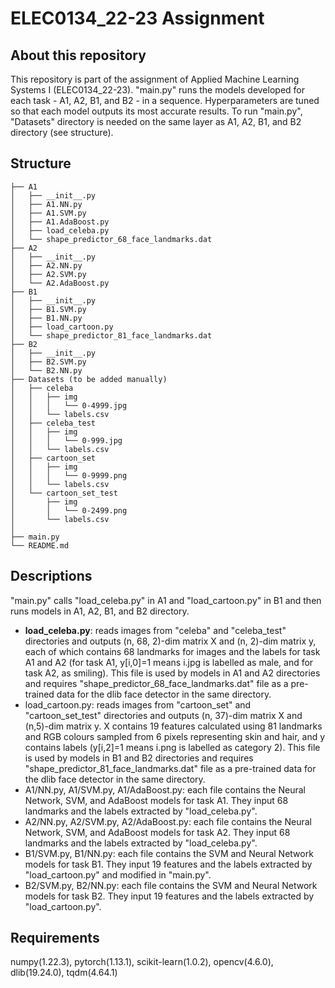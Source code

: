 # ELEC0134_22-23 Assignment


## About this repository
This repository is part of the assignment of Applied Machine Learning Systems I (ELEC0134_22-23). "main.py" runs the models developed for each task - A1, A2, B1, and B2 - in a sequence. Hyperparameters are tuned so that each model outputs its most accurate results. To run "main.py", "Datasets" directory is needed on the same layer as A1, A2, B1, and B2 directory (see structure). 


## Structure
```
├── A1
│   ├── __init__.py
│   ├── A1.NN.py
│   ├── A1.SVM.py
│   ├── A1.AdaBoost.py
│   ├── load_celeba.py
│   └── shape_predictor_68_face_landmarks.dat
├── A2
│   ├── __init__.py
│   ├── A2.NN.py
│   ├── A2.SVM.py
│   └── A2.AdaBoost.py
├── B1
│   ├── __init__.py
│   ├── B1.SVM.py
│   ├── B1.NN.py
│   ├── load_cartoon.py
│   └── shape_predictor_81_face_landmarks.dat
├── B2
│   ├── __init__.py
│   ├── B2.SVM.py
│   └── B2.NN.py
├── Datasets (to be added manually)
│   ├── celeba
│   │   ├── img
│   │   │   └── 0-4999.jpg
│   │   └── labels.csv
│   ├── celeba_test
│   │   ├── img
│   │   │   └── 0-999.jpg
│   │   └── labels.csv
│   ├── cartoon_set
│   │   ├── img
│   │   │   └── 0-9999.png
│   │   └── labels.csv
│   └── cartoon_set_test
│       ├── img
│       │   └── 0-2499.png
│       └── labels.csv
│
├── main.py
└── README.md
```

## Descriptions
"main.py" calls "load_celeba.py" in A1 and "load_cartoon.py" in B1 and then runs models in A1, A2, B1, and B2 directory. 
- <strong>load_celeba.py</strong>: reads images from "celeba" and "celeba_test" directories and outputs (n, 68, 2)-dim matrix X and (n, 2)-dim matrix y, each of which contains 68 landmarks for images and the labels for task A1 and A2 (for task A1, y[i,0]=1 means i.jpg is labelled as male, and for task A2, as smiling). This file is used by models in A1 and A2 directories and requires "shape_predictor_68_face_landmarks.dat" file as a pre-trained data for the dlib face detector in the same directory.
- load_cartoon.py: reads images from "cartoon_set" and "cartoon_set_test" directories and outputs (n, 37)-dim matrix X and (n,5)-dim matrix y. X contains 19 features calculated using 81 landmarks and RGB colours sampled from 6 pixels representing skin and hair, and y contains labels (y[i,2]=1 means i.png is labelled as category 2). This file is used by models in B1 and B2 directories and requires "shape_predictor_81_face_landmarks.dat" file as a pre-trained data for the dlib face detector in the same directory.
- A1/NN.py, A1/SVM.py, A1/AdaBoost.py: each file contains the Neural Network, SVM, and AdaBoost models for task A1. They input 68 landmarks and the labels extracted by "load_celeba.py".
- A2/NN.py, A2/SVM.py, A2/AdaBoost.py: each file contains the Neural Network, SVM, and AdaBoost models for task A2. They input 68 landmarks and the labels extracted by "load_celeba.py".
- B1/SVM.py, B1/NN.py: each file contains the SVM and Neural Network models for task B1. They input 19 features and the labels extracted by "load_cartoon.py" and modified in "main.py".
- B2/SVM.py, B2/NN.py: each file contains the SVM and Neural Network models for task B2. They input 19 features and the labels extracted by "load_cartoon.py".

## Requirements
numpy(1.22.3), pytorch(1.13.1), scikit-learn(1.0.2), opencv(4.6.0), dlib(19.24.0), tqdm(4.64.1)
